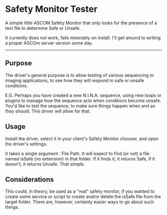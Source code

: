 # Safety Monitor Tester

A simple little ASCOM Safety Monitor that only looks for the presence of a text file to determine Safe or Unsafe.

It currently does not work, fails miserably on install.  I'll get around to writing a proper ASCOm server version some day.

---

## Purpose

The driver's general purpose is to allow testing of various sequencing or imaging applications, to see how they will respond in safe or unsafe conditions.

E.G. Perhaps you have created a new N.I.N.A. sequence, using new loops or plugins to manage how the sequence acts when conditions become unsafe.  You'd like to test the sequence, to make sure things happen when and as they should.  This driver will allow for that.

## Usage

Install the driver, select it in your client's Safety Monitor chooser, and open the driver's settings.

It takes a single argument : File Path.  It will expect to find (or not) a file named isSafe (no extension) in that folder.  If it finds it, it returns Safe, if it doesn't, it returns Unsafe.  That simple.

## Considerations

This could, in theory, be used as a "real" safety monitor, if you wanted to create some service or script to create and/or delete the isSafe file from the target folder.  There are, however, certainly easier ways to go about such things.
